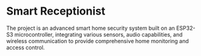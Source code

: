 # Smart Receptionist

The project is an advanced smart home security system built on an ESP32-S3 microcontroller, integrating various sensors, audio capabilities,
and wireless communication to provide comprehensive home monitoring and access control.